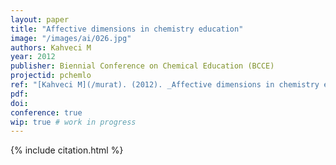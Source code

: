 ```yaml
---
layout: paper
title: "Affective dimensions in chemistry education"
image: "/images/ai/026.jpg"
authors: Kahveci M
year: 2012
publisher: Biennial Conference on Chemical Education (BCCE)
projectid: pchemlo
ref: "[Kahveci M](/murat). (2012). _Affective dimensions in chemistry education_. Paper presented at the Biennial Conference on Chemical Education (BCCE). [Symposium]. Pennsylvania State University, University Park, PA, USA. July 29 - August 2, 2012."
pdf:
doi:
conference: true
wip: true # work in progress 
---
```


{% include citation.html %}